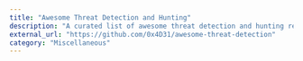 ```yaml
---
title: "Awesome Threat Detection and Hunting"
description: "A curated list of awesome threat detection and hunting resources."
external_url: "https://github.com/0x4D31/awesome-threat-detection"
category: "Miscellaneous"
---
```

